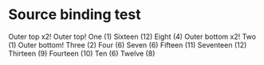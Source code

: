 # Source binding test

Outer top x2!
Outer top!
One (1)
Sixteen (12)
Eight (4)
Outer bottom x2!
Two (1)
Outer bottom!
Three (2)
Four (6)
Seven (6)
Fifteen (11)
Seventeen (12)
Thirteen (9)
Fourteen (10)
Ten (6)
Twelve (8)
